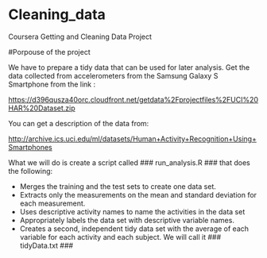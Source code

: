 Cleaning_data
=============

Coursera Getting and Cleaning Data Project

#Porpouse of the project

We have to prepare a tidy data that can be used for later analysis.
Get the data collected from accelerometers from the Samsung Galaxy S Smartphone
from the link :

https://d396qusza40orc.cloudfront.net/getdata%2Fprojectfiles%2FUCI%20HAR%20Dataset.zip

You can get a description of the data from:

http://archive.ics.uci.edu/ml/datasets/Human+Activity+Recognition+Using+Smartphones 

What we will do is create a script called ### run_analysis.R ### that does the following:

- Merges the training and the test sets to create one data set.
- Extracts only the measurements on the mean and standard deviation for each measurement. 
- Uses descriptive activity names to name the activities in the data set
- Appropriately labels the data set with descriptive variable names. 
- Creates a second, independent tidy data set with the average of each variable for each activity and each subject. We will call it ### tidyData.txt ###

